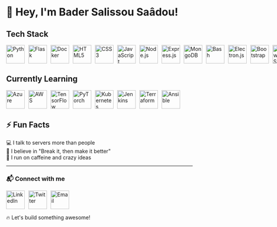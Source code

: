 # 👋 Hey, I'm Bader Salissou Saâdou!  

## Tech Stack  
<p style="display: flex; gap: 10px;">
  <img src="https://skillicons.dev/icons?i=python" alt="Python" width="50"/>
  <img src="https://skillicons.dev/icons?i=flask" alt="Flask" width="50"/>
  <img src="https://skillicons.dev/icons?i=docker" alt="Docker" width="50"/>
  <img src="https://skillicons.dev/icons?i=html" alt="HTML5" width="50"/>
  <img src="https://skillicons.dev/icons?i=css" alt="CSS3" width="50"/>
  <img src="https://skillicons.dev/icons?i=js" alt="JavaScript" width="50"/>
  <img src="https://skillicons.dev/icons?i=nodejs" alt="Node.js" width="50"/>
  <img src="https://skillicons.dev/icons?i=express" alt="Express.js" width="50"/>
  <img src="https://skillicons.dev/icons?i=mongodb" alt="MongoDB" width="50"/>
  <img src="https://skillicons.dev/icons?i=bash" alt="Bash" width="50"/>
  <img src="https://skillicons.dev/icons?i=electron" alt="Electron.js" width="50"/>
  <img src="https://skillicons.dev/icons?i=bootstrap" alt="Bootstrap" width="50"/>
  <img src="https://skillicons.dev/icons?i=tailwind" alt="TailwindCSS" width="50"/>
  <img src="https://skillicons.dev/icons?i=firebase" alt="Firebase" width="50"/>
  <img src="https://skillicons.dev/icons?i=git" alt="Git" width="50"/>
  <img src="https://skillicons.dev/icons?i=kali" alt="kali" width="50"/>
  <img src="https://skillicons.dev/icons?i=postman" alt="postman" width="50"/>
  <img src="https://skillicons.dev/icons?i=webstorm" alt="webstorm" width="50"/>
  <img src="https://skillicons.dev/icons?i=mint" alt="mint" width="50"/>
  <img src="https://skillicons.dev/icons?i=vite" alt="vite" width="50"/>
  <img src="https://skillicons.dev/icons?i=vscode" alt="vscode" width="50"/>
  <img src="https://skillicons.dev/icons?i=vim" alt="vim" width="50"/>
  <img src="https://skillicons.dev/icons?i=planetscale" alt="PlanetScale" width="50"/>
</p>  

## Currently Learning  
<p style="display: flex; gap: 10px;">
  <img src="https://skillicons.dev/icons?i=azure" alt="Azure" width="50"/>
  <img src="https://skillicons.dev/icons?i=aws" alt="AWS" width="50"/>
  <img src="https://skillicons.dev/icons?i=tensorflow" alt="TensorFlow" width="50"/>
  <img src="https://skillicons.dev/icons?i=pytorch" alt="PyTorch" width="50"/>
  <img src="https://skillicons.dev/icons?i=kubernetes" alt="Kubernetes" width="50"/>
  <img src="https://skillicons.dev/icons?i=jenkins" alt="Jenkins" width="50"/>
  <img src="https://skillicons.dev/icons?i=terraform" alt="Terraform" width="50"/>
  <img src="https://skillicons.dev/icons?i=ansible" alt="Ansible" width="50"/>
</p>  

## ⚡ Fun Facts  
💻 I talk to servers more than people  
🎯 I believe in "Break it, then make it better"  
🥤 I run on caffeine and crazy ideas  

---

### 📬 Connect with me  
<p style="display: flex; gap: 10px;">
  <a href="https://www.linkedin.com/in/bader-saadou-salissou-b269781a2/">
    <img src="https://skillicons.dev/icons?i=linkedin" alt="LinkedIn" width="50"/>
  </a>
  <a href="https://x.com/Baderdv4/photo">
    <img src="https://skillicons.dev/icons?i=twitter" alt="Twitter" width="50"/>
  </a>
  <a href="mailto:awesomebss39@gmail.com">
    <img src="https://skillicons.dev/icons?i=gmail" alt="Email" width="50"/>
  </a>
</p>  

🔥 Let's build something awesome!  
